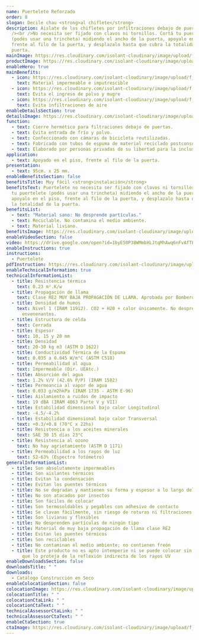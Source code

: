 ```yaml
---
name: Puertelete Reforzado
order: 8
slogan: Decile chau <strong>al chiflete</strong>
description: Aislate de los chifletes por infiltraciones debajo de puertas. <br
  /><br />No necesita ser fijado con clavos ni tornillos. Cortá tu puertelete
  (podés usar una trincheta) midiendo el ancho de la puerta, apoyalo en el piso,
  frente al filo de la puerta, y desplazalo hasta que cubra la totalidad de la
  puerta.
mainImage: https://res.cloudinary.com/isolant-cloudinary/image/upload/f_auto,q_auto:good/website-2021/products/puertelete/isolant-aislantes-linea-accesorios-puertelete-imagen.jpg
productImage: https://res.cloudinary.com/isolant-cloudinary/image/upload/v1683894110/Puertelete_Reforzado_2_gcoeao.jpg
enableHero: true
mainBenefits:
  - icon: https://res.cloudinary.com/isolant-cloudinary/image/upload/f_auto,q_auto:good/website-2021/products/puertelete/isolant-aislantes-linea-otros-usos-puertelete-beneficio-1.svg
    text: Material impermeable e imputrescible
  - icon: https://res.cloudinary.com/isolant-cloudinary/image/upload/f_auto,q_auto:good/website-2021/products/puertelete/isolant-aislantes-linea-accesorios-puertelete-beneficio-2.svg
    text: Evita el ingreso de polvo y mugre
  - icon: https://res.cloudinary.com/isolant-cloudinary/image/upload/f_auto,q_auto:good/website-2021/products/puertelete/isolant-aislantes-accesorios-puertelete-beneficio-3.svg
    text: Evita infiltraciones de aire
enableDetailsSection: true
detailsImage: https://res.cloudinary.com/isolant-cloudinary/image/upload/v1683894297/Puertelete_Reforzado_3_jl6rhk.jpg
function:
  - text: Cierre hermético para filtraciones debajo de puertas.
  - text: Evita entrada de frío y polvo.
  - text: Confeccionado con cámaras de bicicleta reutilizadas.
  - text: Fabricado con tubos de espuma de material reciclado postconsumo.
  - text: Elaborado por personas privadas de su libertad para la inclusión laboral.
application:
  - text: Apoyado en el piso, frente al filo de la puerta.
presentation:
  - text: 95cm. x 25 mm.
enableBenefitsSection: false
benefitsTitle: Muy fácil <strong>instalación</strong>
benefitsText: Puertelete no necesita ser fijado con clavos ni tornillos. Cortá
  tu puertelete (podés usar una trincheta) midiendo el ancho de la puerta,
  apoyalo en el piso, frente al filo de la puerta, y desplazalo hasta que cubra
  la totalidad de la puerta.
benefitsList:
  - text: "Material sano: No desprende partículas."
  - text: Reciclable. No contamina el medio ambiente.
  - text: Material liviano.
benefitsImage: https://res.cloudinary.com/isolant-cloudinary/image/upload/f_auto,q_auto:good/website-2021/products/puertelete/isolant-aislantes-linea-otros-usos-puertelete-beneficio-exclusivo.jpg
enableVideoSection: false
video: https://drive.google.com/open?id=1byE50P38WMmbXLJtqMhAwq6nFvAfTE1G&authuser=marketing%40isolant.com.ar&usp=drive_fs
enableInstructions: true
instructions:
  - Puertelete
pdfInstruction: https://res.cloudinary.com/isolant-cloudinary/image/upload/v1658315606/website-2021/downloads/colocacion-puertelete.pdf
enableTechnicalInformation: true
technicalInformationList:
  - title: Resistencia térmica
    text: 0.23 m².K/w
  - title: Propagación de llama
    text: Clase RE2 MUY BAJA PROPAGACIÓN DE LLAMA. Aprobada por Bomberos Argentina.
  - title: Densidad de humos
    text: Nivel 1 (IRAM 11912). CO2 + H20 + calor únicamente. No desprende gases
      envenenantes.
  - title: Estructura de celda
    text: Cerrada
  - title: Espesor
    text: 10, 15 y 20 mm
  - title: Densidad
    text: 20-30 kg m3 (ASTM D 1622)
  - title: Conductividad Térmica de la Espuma
    text: 0.035 a 0.045 W/m°C (ASTM C518)
  - title: Permeabilidad al agua
    text: Impermeable (Dir. UEAtc.)
  - title: Absorción del agua
    text: 1.2% V/V (42.6% P/P) (IRAM 1582)
  - title: Permeancia al vapor de agua
    text: 0.033 g/m2hkPa (IRAM 1735 - ASTM E-96)
  - title: Aislamiento a ruidos de impacto
    text: 19 dBA (IRAM 4063 Parte V y VII)
  - title: Estabilidad dimensional bajo calor Longitudinal
    text: -4.5/-4.2%
  - title: Estabilidad dimensional bajo calor Transversal
    text: +0.3/+0.8 (70°C x 22hs)
  - title: Resistencia a los aceites minerales
    text: SAE 30 15 días 23°C
  - title: Resistencia al ozono
    text: No hay agrietamiento (ASTM D 1171)
  - title: Permeabilidad a los rayos de luz
    text: 52-63% (Espectro fotómetro)
generalInformationList:
  - title: Son absolutamente impermeables
  - title: Son aislantes térmicos
  - title: Evitan la condensación
  - title: Evitan los puentes térmicos
  - title: No se degradan y mantienen su forma y espesor a lo largo del tiempo
  - title: No son atacados por insectos
  - title: Son fáciles de colocar
  - title: Son termosoldables y pegables con adhesivo de contacto
  - title: Se clavan fácilmente, sin riesgo de roturas ni filtraciones
  - title: Son livianas y flexibles
  - title: No desprenden partículas de ningún tipo
  - title: Material de muy baja propagación de llama clase RE2
  - title: Evitan los puentes térmicos
  - title: Son reciclables
  - title: No contaminan el medio ambiente; no contienen freón
  - title: Este producto no es apto intemperie ni se puede colocar sin un cielorraso
      que lo proteja de la reflexión indirecta de los rayos UV
enableDownloadsSection: false
downloadsTitle: " "
downloads:
  - Catálogo Construcción en Seco
enableColocationSection: false
colocationImage: https://res.cloudinary.com/isolant-cloudinary/image/upload/v1683895147/Puertelete_Reforzado_2_oha4wu.jpg
colocationTitle: " "
colocationCtaLink: " "
colocationCtaText: " "
technicalAssessorCtaLink: " "
technicalAssessorCtaText: " "
enableCtaSection: true
ctaImage: https://res.cloudinary.com/isolant-cloudinary/image/upload/f_auto,q_auto:good/website-2021/products/puertelete/isolant-aislantes-linea-accesorios-puertelete-imagen-cta.jpg
---
```

